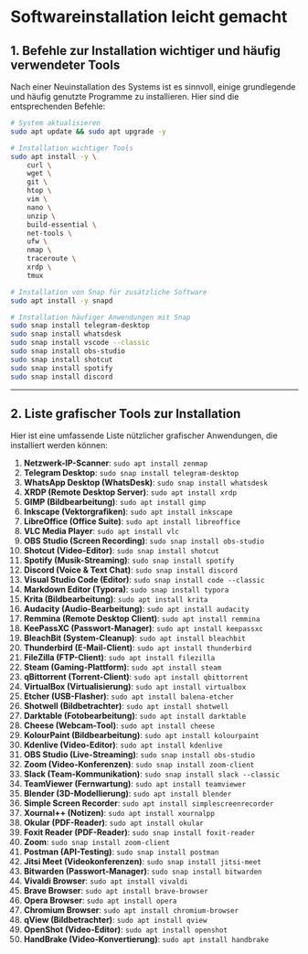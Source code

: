 
# Softwareinstallation leicht gemacht

## 1. Befehle zur Installation wichtiger und häufig verwendeter Tools

Nach einer Neuinstallation des Systems ist es sinnvoll, einige grundlegende und häufig genutzte Programme zu installieren. Hier sind die entsprechenden Befehle:

```bash
# System aktualisieren
sudo apt update && sudo apt upgrade -y

# Installation wichtiger Tools
sudo apt install -y \
    curl \
    wget \
    git \
    htop \
    vim \
    nano \
    unzip \
    build-essential \
    net-tools \
    ufw \
    nmap \
    traceroute \
    xrdp \
    tmux

# Installation von Snap für zusätzliche Software
sudo apt install -y snapd

# Installation häufiger Anwendungen mit Snap
sudo snap install telegram-desktop
sudo snap install whatsdesk
sudo snap install vscode --classic
sudo snap install obs-studio
sudo snap install shotcut
sudo snap install spotify
sudo snap install discord
```

---

## 2. Liste grafischer Tools zur Installation

Hier ist eine umfassende Liste nützlicher grafischer Anwendungen, die installiert werden können:

1. **Netzwerk-IP-Scanner**: `sudo apt install zenmap`
2. **Telegram Desktop**: `sudo snap install telegram-desktop`
3. **WhatsApp Desktop (WhatsDesk)**: `sudo snap install whatsdesk`
4. **XRDP (Remote Desktop Server)**: `sudo apt install xrdp`
5. **GIMP (Bildbearbeitung)**: `sudo apt install gimp`
6. **Inkscape (Vektorgrafiken)**: `sudo apt install inkscape`
7. **LibreOffice (Office Suite)**: `sudo apt install libreoffice`
8. **VLC Media Player**: `sudo apt install vlc`
9. **OBS Studio (Screen Recording)**: `sudo snap install obs-studio`
10. **Shotcut (Video-Editor)**: `sudo snap install shotcut`
11. **Spotify (Musik-Streaming)**: `sudo snap install spotify`
12. **Discord (Voice & Text Chat)**: `sudo snap install discord`
13. **Visual Studio Code (Editor)**: `sudo snap install code --classic`
14. **Markdown Editor (Typora)**: `sudo snap install typora`
15. **Krita (Bildbearbeitung)**: `sudo apt install krita`
16. **Audacity (Audio-Bearbeitung)**: `sudo apt install audacity`
17. **Remmina (Remote Desktop Client)**: `sudo apt install remmina`
18. **KeePassXC (Passwort-Manager)**: `sudo apt install keepassxc`
19. **BleachBit (System-Cleanup)**: `sudo apt install bleachbit`
20. **Thunderbird (E-Mail-Client)**: `sudo apt install thunderbird`
21. **FileZilla (FTP-Client)**: `sudo apt install filezilla`
22. **Steam (Gaming-Plattform)**: `sudo apt install steam`
23. **qBittorrent (Torrent-Client)**: `sudo apt install qbittorrent`
24. **VirtualBox (Virtualisierung)**: `sudo apt install virtualbox`
25. **Etcher (USB-Flasher)**: `sudo apt install balena-etcher`
26. **Shotwell (Bildbetrachter)**: `sudo apt install shotwell`
27. **Darktable (Fotobearbeitung)**: `sudo apt install darktable`
28. **Cheese (Webcam-Tool)**: `sudo apt install cheese`
29. **KolourPaint (Bildbearbeitung)**: `sudo apt install kolourpaint`
30. **Kdenlive (Video-Editor)**: `sudo apt install kdenlive`
31. **OBS Studio (Live-Streaming)**: `sudo snap install obs-studio`
32. **Zoom (Video-Konferenzen)**: `sudo snap install zoom-client`
33. **Slack (Team-Kommunikation)**: `sudo snap install slack --classic`
34. **TeamViewer (Fernwartung)**: `sudo apt install teamviewer`
35. **Blender (3D-Modellierung)**: `sudo apt install blender`
36. **Simple Screen Recorder**: `sudo apt install simplescreenrecorder`
37. **Xournal++ (Notizen)**: `sudo apt install xournalpp`
38. **Okular (PDF-Reader)**: `sudo apt install okular`
39. **Foxit Reader (PDF-Reader)**: `sudo snap install foxit-reader`
40. **Zoom**: `sudo snap install zoom-client`
41. **Postman (API-Testing)**: `sudo snap install postman`
42. **Jitsi Meet (Videokonferenzen)**: `sudo snap install jitsi-meet`
43. **Bitwarden (Passwort-Manager)**: `sudo snap install bitwarden`
44. **Vivaldi Browser**: `sudo apt install vivaldi`
45. **Brave Browser**: `sudo apt install brave-browser`
46. **Opera Browser**: `sudo apt install opera`
47. **Chromium Browser**: `sudo apt install chromium-browser`
48. **qView (Bildbetrachter)**: `sudo apt install qview`
49. **OpenShot (Video-Editor)**: `sudo apt install openshot`
50. **HandBrake (Video-Konvertierung)**: `sudo apt install handbrake`
